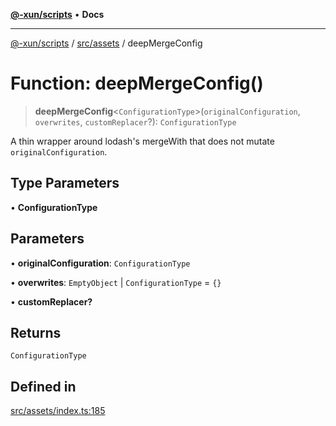 [**@-xun/scripts**](../../../README.md) • **Docs**

***

[@-xun/scripts](../../../README.md) / [src/assets](../README.md) / deepMergeConfig

# Function: deepMergeConfig()

> **deepMergeConfig**\<`ConfigurationType`\>(`originalConfiguration`, `overwrites`, `customReplacer`?): `ConfigurationType`

A thin wrapper around lodash's mergeWith that does not mutate
`originalConfiguration`.

## Type Parameters

• **ConfigurationType**

## Parameters

• **originalConfiguration**: `ConfigurationType`

• **overwrites**: `EmptyObject` \| `ConfigurationType` = `{}`

• **customReplacer?**

## Returns

`ConfigurationType`

## Defined in

[src/assets/index.ts:185](https://github.com/Xunnamius/xscripts/blob/ce701f3d57da9f82ee0036320bc62d5c51233011/src/assets/index.ts#L185)
